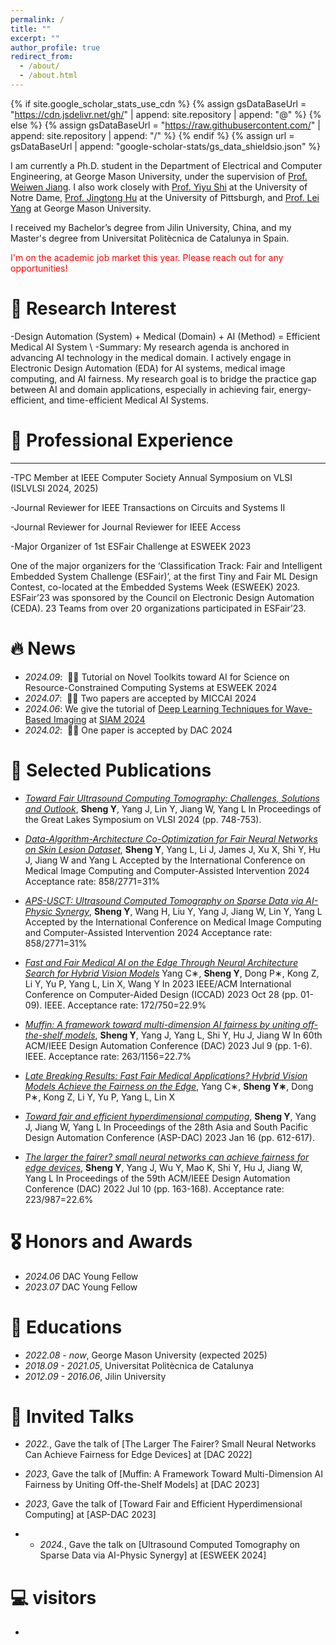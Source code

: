 ```yaml
---
permalink: /
title: ""
excerpt: ""
author_profile: true
redirect_from: 
  - /about/
  - /about.html
---
```


{% if site.google_scholar_stats_use_cdn %}
{% assign gsDataBaseUrl = "https://cdn.jsdelivr.net/gh/" | append: site.repository | append: "@" %}
{% else %}
{% assign gsDataBaseUrl = "https://raw.githubusercontent.com/" | append: site.repository | append: "/" %}
{% endif %}
{% assign url = gsDataBaseUrl | append: "google-scholar-stats/gs_data_shieldsio.json" %}

<span class='anchor' id='about-me'></span>

I am currently a Ph.D. student in the Department of Electrical and Computer Engineering, at George Mason University, under the supervision of [Prof. Weiwen Jiang](https://www.gmu.edu/profiles/wjiang8). I also work closely with [Prof. Yiyu Shi](https://engineering.nd.edu/faculty/yiyu-shi/) at the University of Notre Dame, [Prof. Jingtong Hu](https://sites.pitt.edu/~jthu/) at the University of Pittsburgh, and [Prof. Lei Yang](https://www.gmu.edu/profiles/lyang) at George Mason University.

I received my Bachelor’s degree from Jilin University, China, and my Master's degree from Universitat Politècnica de Catalunya in Spain.
<p style="color: red;">I'm on the academic job market this year. Please reach out for any opportunities!</p>



# 📝 Research Interest

-Design Automation (System) + Medical (Domain) + AI (Method) = Efficient Medical AI System
\\
-Summary: My research agenda is anchored in advancing AI technology in the medical domain. I actively engage in Electronic Design Automation (EDA) for AI systems, medical image computing, and AI fairness. My research goal is to bridge the practice gap between AI and domain applications, especially in achieving fair, energy-efficient, and time-efficient Medical AI Systems.

# 📝 Professional Experience
------
-TPC Member at IEEE Computer Society Annual Symposium on VLSI (ISLVLSI 2024, 2025)

-Journal Reviewer for IEEE Transactions on Circuits and Systems II

-Journal Reviewer for Journal Reviewer for IEEE Access

-Major Organizer of 1st ESFair Challenge at ESWEEK 2023  
  
 One of the major organizers for the ‘Classification Track: Fair and Intelligent Embedded System Challenge (ESFair)’, at the first Tiny and Fair ML Design Contest, co-located at the Embedded Systems Week (ESWEEK) 2023. ESFair’23 was sponsored by the Council on Electronic Design Automation (CEDA). 23 Teams from over 20 organizations participated in ESFair’23.



# 🔥 News
- *2024.09*: &nbsp;🎉🎉 Tutorial on Novel Toolkits toward AI for Science on Resource-Constrained Computing Systems at ESWEEK 2024
- *2024.07*: &nbsp;🎉🎉 Two papers are accepted by MICCAI 2024
- *2024.06*: We give the tutorial of [Deep Learning Techniques for Wave-Based Imaging](https://junhuanyang.github.io/Computational-Wave-Imaging/) at [SIAM 2024](https://www.siam.org/conferences/cm/program/minitutorials/is24-minitutorials)
- *2024.02*: &nbsp;🎉🎉 One paper is accepted by DAC 2024


# 📝 Selected Publications 

- [*Toward Fair Ultrasound Computing Tomography: Challenges, Solutions and Outlook*](https://dl.acm.org/doi/pdf/10.1145/3649476.3660387), **Sheng Y**, Yang J, Lin Y, Jiang W, Yang L
  In Proceedings of the Great Lakes Symposium on VLSI 2024 (pp. 748-753).

- [*Data-Algorithm-Architecture Co-Optimization for Fair Neural Networks on Skin Lesion Dataset*](https://link.springer.com/chapter/10.1007/978-3-031-72117-5_15), **Sheng Y**, Yang L, Li J, James J, Xu X, Shi Y, Hu J, Jiang W and Yang L
  Accepted by the International Conference on Medical Image Computing and Computer-Assisted Intervention 2024
  Acceptance rate: 858/2771=31%

- [*APS-USCT: Ultrasound Computed Tomography on Sparse Data via AI-Physic Synergy*](https://link.springer.com/chapter/10.1007/978-3-031-72104-5_10),
**Sheng Y**, Wang H, Liu Y, Yang J, Jiang W, Lin Y, Yang L
  Accepted by the International Conference on Medical Image Computing and Computer-Assisted Intervention 2024
  Acceptance rate: 858/2771=31%

- [*Fast and Fair Medical AI on the Edge Through Neural Architecture Search for Hybrid Vision Models*](https://ieeexplore.ieee.org/stamp/stamp.jsp?arnumber=10323652)
Yang C∗, **Sheng Y**, Dong P∗, Kong Z, Li Y, Yu P, Yang L, Lin X, Wang Y
In 2023 IEEE/ACM International Conference on Computer-Aided Design (ICCAD) 2023 Oct 28 (pp. 01-09). IEEE.
Acceptance rate: 172/750=22.9%


- [*Muffin: A framework toward multi-dimension AI fairness by uniting off-the-shelf models*](https://ieeexplore.ieee.org/stamp/stamp.jsp?arnumber=10247765),
**Sheng Y**, Yang J, Yang L, Shi Y, Hu J, Jiang W
In 60th ACM/IEEE Design Automation Conference (DAC) 2023 Jul 9 (pp. 1-6). IEEE.
Acceptance rate: 263/1156=22.7%

- [*Late Breaking Results: Fast Fair Medical Applications? Hybrid Vision Models Achieve the Fairness on the Edge*](https://ieeexplore.ieee.org/stamp/stamp.jsp?arnumber=10247761),
Yang C∗, **Sheng Y∗**, Dong P∗, Kong Z, Li Y, Yu P, Yang L, Lin X


- [*Toward fair and efficient hyperdimensional computing*](https://dl.acm.org/doi/pdf/10.1145/3566097.3568357),
**Sheng Y**, Yang J, Jiang W, Yang L
  In Proceedings of the 28th Asia and South Pacific Design Automation Conference (ASP-DAC) 2023 Jan 16 (pp. 612-617).


- [*The larger the fairer? small neural networks can achieve fairness for edge devices*](https://dl.acm.org/doi/pdf/10.1145/3489517.3530427),
**Sheng Y**, Yang J, Wu Y, Mao K, Shi Y, Hu J, Jiang W, Yang L
  In Proceedings of the 59th ACM/IEEE Design Automation Conference (DAC) 2022 Jul 10 (pp. 163-168).
  Acceptance rate: 223/987=22.6%




# 🎖 Honors and Awards
- *2024.06* DAC Young Fellow
- *2023.07* DAC Young Fellow


# 📖 Educations
- *2022.08 - now*, George Mason University (expected 2025)
- *2018.09 - 2021.05*, Universitat Politècnica de Catalunya
- *2012.09 - 2016.06*, Jilin University

# 💬 Invited Talks

- *2022.*, Gave the talk of [The Larger The Fairer? Small Neural Networks Can Achieve Fairness for Edge Devices] at [DAC 2022]
  
- *2023*, Gave the talk of [Muffin: A Framework Toward Multi-Dimension AI Fairness by Uniting Off-the-Shelf Models] at [DAC 2023]

- *2023*, Gave the talk of [Toward Fair and Efficient Hyperdimensional Computing] at [ASP-DAC 2023]

- - *2024.*, Gave the talk on [Ultrasound Computed Tomography on Sparse Data via AI-Physic Synergy] at [ESWEEK 2024]

# 💻 visitors
- <script type="text/javascript" id="clustrmaps" src="//clustrmaps.com/map_v2.js?d=PjgHw-OcfGbkZsa78YFVI6ZcXKW5zhX2-FPP6G9rw5U&cl=ffffff&w=a"></script>
